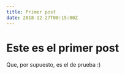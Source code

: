 ```yaml
---
title: Primer post
date: 2018-12-27T00:15:00Z
---
```


# Este es el primer post

Que, por supuesto, es el de prueba :)
